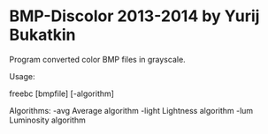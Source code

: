 BMP-Discolor 2013-2014 by Yurij Bukatkin
============

Program converted color BMP files in grayscale.

Usage:

freebc [bmpfile] [-algorithm]

Algorithms:
      -avg      Average algorithm
      -light    Lightness algorithm
      -lum      Luminosity algorithm
